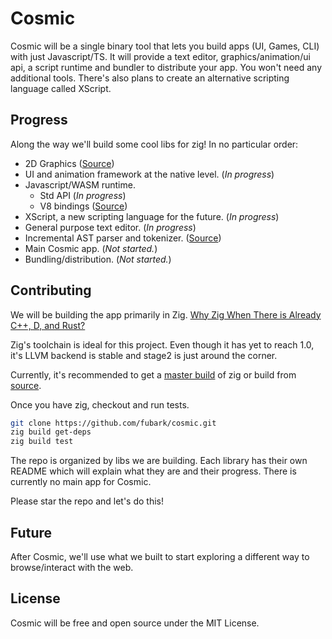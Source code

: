 # Cosmic

Cosmic will be a single binary tool that lets you build apps (UI, Games, CLI) with just Javascript/TS. It will provide a text editor, graphics/animation/ui api, a script runtime and bundler to distribute your app. You won't need any additional tools. There's also plans to create an alternative scripting language called XScript.

## Progress
Along the way we'll build some cool libs for zig! In no particular order:
- 2D Graphics ([Source](https://github.com/fubark/cosmic/tree/master/graphics))
- UI and animation framework at the native level. (*In progress*)
- Javascript/WASM runtime.
  - Std API (*In progress*)
  - V8 bindings ([Source](https://github.com/fubark/zig-v8))
- XScript, a new scripting language for the future. (*In progress*)
- General purpose text editor. (*In progress*)
- Incremental AST parser and tokenizer. ([Source](https://github.com/fubark/cosmic/tree/master/parser))
- Main Cosmic app. (*Not started.*)
- Bundling/distribution. (*Not started.*)

## Contributing
We will be building the app primarily in Zig.
[Why Zig When There is Already C++, D, and Rust?](https://ziglang.org/learn/why_zig_rust_d_cpp)

Zig's toolchain is ideal for this project. Even though it has yet to reach 1.0, it's LLVM backend is stable and stage2 is just around the corner.

Currently, it's recommended to get a [master build](https://ziglang.org/download/) of zig or build from [source](https://github.com/ziglang/zig).

Once you have zig, checkout and run tests.
```sh
git clone https://github.com/fubark/cosmic.git
zig build get-deps
zig build test
```

The repo is organized by libs we are building. Each library has their own README which will explain what they are and their progress. There is currently no main app for Cosmic.

Please star the repo and let's do this!

## Future

After Cosmic, we'll use what we built to start exploring a different way to browse/interact with the web. 

## License

Cosmic will be free and open source under the MIT License.
